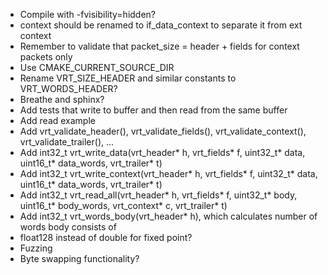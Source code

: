 * Compile with -fvisibility=hidden?
* context should be renamed to if_data_context to separate it from ext context
* Remember to validate that packet_size = header + fields for context packets only
* Use CMAKE_CURRENT_SOURCE_DIR
* Rename VRT_SIZE_HEADER and similar constants to VRT_WORDS_HEADER?
* Breathe and sphinx?
* Add tests that write to buffer and then read from the same buffer
* Add read example
* Add vrt_validate_header(), vrt_validate_fields(), vrt_validate_context(), vrt_validate_trailer(), ...
* Add int32_t vrt_write_data(vrt_header* h, vrt_fields* f, uint32_t* data, uint16_t* data_words, vrt_trailer* t)
* Add int32_t vrt_write_context(vrt_header* h, vrt_fields* f, uint32_t* data, uint16_t* data_words, vrt_trailer* t)
* Add int32_t vrt_read_all(vrt_header* h, vrt_fields* f, uint32_t* body, uint16_t* body_words, vrt_context* c, vrt_trailer* t)
* Add int32_t vrt_words_body(vrt_header* h), which calculates number of words body consists of
* float128 instead of double for fixed point?
* Fuzzing
* Byte swapping functionality?
